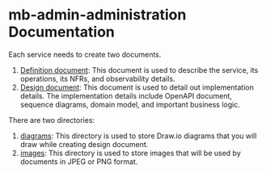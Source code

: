 # mb-admin-administration Documentation

Each service needs to create two documents.

1. [Definition document](./01-definition.md): This document is used to describe the service, its operations, its NFRs,
   and observability details.
2. [Design document](./02-design.md): This document is used to detail out implementation details. The implementation
   details include OpenAPI document, sequence diagrams, domain model, and important business logic.

There are two directories:

1. [diagrams](./diagrams): This directory is used to store Draw.io diagrams that you will draw while creating design
   document.
2. [images](./images): This directory is used to store images that will be used by documents in JPEG or PNG format.
